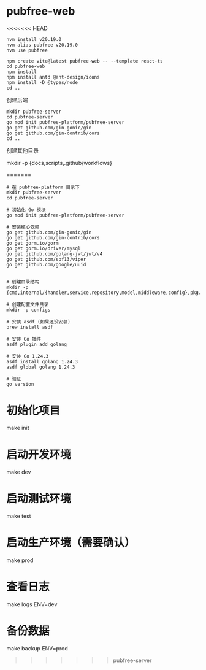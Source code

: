 # pubfree-web


<<<<<<< HEAD
```
nvm install v20.19.0
nvm alias pubfree v20.19.0
nvm use pubfree

npm create vite@latest pubfree-web -- --template react-ts
cd pubfree-web
npm install
npm install antd @ant-design/icons
npm install -D @types/node
cd ..

```

创建后端
```
mkdir pubfree-server
cd pubfree-server
go mod init pubfree-platform/pubfree-server
go get github.com/gin-gonic/gin
go get github.com/gin-contrib/cors
cd ..

```

创建其他目录

mkdir -p {docs,scripts,.github/workflows}


=======





```
# 在 pubfree-platform 目录下
mkdir pubfree-server
cd pubfree-server

# 初始化 Go 模块
go mod init pubfree-platform/pubfree-server

# 安装核心依赖
go get github.com/gin-gonic/gin
go get github.com/gin-contrib/cors
go get gorm.io/gorm
go get gorm.io/driver/mysql
go get github.com/golang-jwt/jwt/v4
go get github.com/spf13/viper
go get github.com/google/uuid


# 创建目录结构
mkdir -p {cmd,internal/{handler,service,repository,model,middleware,config},pkg/{utils,response},docs,scripts}

# 创建配置文件目录
mkdir -p configs

```





```
# 安装 asdf (如果还没安装)
brew install asdf

# 安装 Go 插件
asdf plugin add golang

# 安装 Go 1.24.3
asdf install golang 1.24.3
asdf global golang 1.24.3

# 验证
go version

```




# 初始化项目
make init

# 启动开发环境
make dev

# 启动测试环境
make test

# 启动生产环境（需要确认）
make prod

# 查看日志
make logs ENV=dev

# 备份数据
make backup ENV=prod
>>>>>>> pubfree-server

